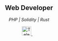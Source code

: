 <h2 align="center">Web Developer</h2>
<p align="center"><i>PHP | Solidity | Rust</i><p>

<div align="center">
    <a href="https://t.me/wjhames">
        <img src="https://cdn-icons-png.flaticon.com/512/2111/2111646.png" alt="Telegram" height="30" width="30">
    </a> &nbsp;&nbsp;&nbsp;
</div>
